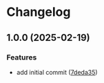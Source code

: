 # Changelog

## 1.0.0 (2025-02-19)


### Features

* add initial commit ([7deda35](https://github.com/quike/simpler-counter-app/commit/7deda35b4dcc706884765db8149e4a98c3011d7d))
